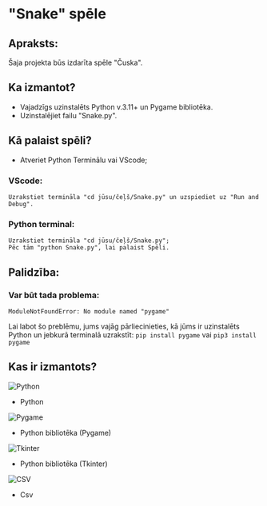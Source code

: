 # "Snake" spēle

## Apraksts:
Šaja projekta būs izdarīta spēle "Čuska".

## Ka izmantot?
* Vajadzīgs uzinstalēts Python v.3.11+ un Pygame bibliotēka.
* Uzinstalējiet failu "Snake.py".

## Kā palaist spēli?
* Atveriet Python Terminālu vai VScode;
### VScode:
    Uzrakstiet termināla "cd jūsu/čeļš/Snake.py" un uzspiediet uz "Run and Debug".

### Python terminal:
    Uzrakstiet termināla "cd jūsu/čeļš/Snake.py";
    Pēc tām "python Snake.py", lai palaist Spēli.

## Palidzība:
### Var būt tada problema:
    ModuleNotFoundError: No module named "pygame"
Lai labot šo preblēmu, jums vajāg pārliecinieties, kā jūms ir uzinstalēts Python un jebkurā terminalā uzrakstīt:
```pip install pygame``` vai ```pip3 install pygame```

## Kas ir izmantots?

![Python](https://i0.wp.com/junilearning.com/wp-content/uploads/2020/06/python-programming-language.webp?fit=300%2C300&ssl=1)
* Python

![Pygame](https://miro.medium.com/v2/resize:fit:500/0*u3nCXIUG_qECy95g.png)
* Python bibliotēka (Pygame)

![Tkinter](https://encrypted-tbn0.gstatic.com/images?q=tbn:ANd9GcTOOI8KN6PUw_Vn7INUU1PlAOLu858XJMVXwg&s)
* Python bibliotēka (Tkinter)

![CSV](https://encrypted-tbn0.gstatic.com/images?q=tbn:ANd9GcRlPTscaWLn5d--o_ViMJxVtlr_b94C8FXA2w&s)
* Csv




